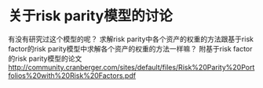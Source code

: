 # 关于risk parity模型的讨论

有没有研究过这个模型的呢？
求解risk parity中各个资产的权重的方法跟基于risk factor的risk parity模型中求解各个资产的权重的方法一样嘛？
附基于risk factor的risk parity模型的论文
http://community.cranberger.com/sites/default/files/Risk%20Parity%20Portfolios%20with%20Risk%20Factors.pdf